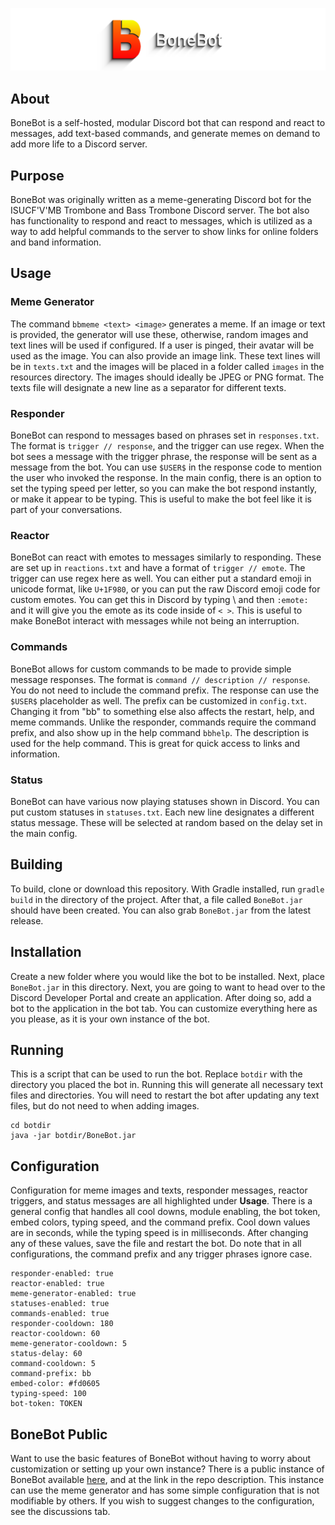 ![Banner](Banner.png)

## About
BoneBot is a self-hosted, modular Discord bot that can respond and react to messages, add text-based commands, and generate memes on demand to add more life to a Discord server.

## Purpose
BoneBot was originally written as a meme-generating Discord bot for the ISUCF'V'MB Trombone and Bass Trombone Discord server. The bot also has functionality to respond and react to messages, which is utilized as a way to add helpful commands to the server to show links for online folders and band information.

## Usage

### Meme Generator
The command `bbmeme <text> <image>` generates a meme. If an image or text is provided, the generator will use these, otherwise, random images and text lines will be used if configured. If a user is pinged, their avatar will be used as the image. You can also provide an image link. These text lines will be in `texts.txt` and the images will be placed in a folder called `images` in the resources directory. The images should ideally be JPEG or PNG format. The texts file will designate a new line as a separator for different texts.

### Responder
BoneBot can respond to messages based on phrases set in `responses.txt`. The format is `trigger // response`, and the trigger can use regex. When the bot sees a message with the trigger phrase, the response will be sent as a message from the bot. You can use `$USER$` in the response code to mention the user who invoked the response. In the main config, there is an option to set the typing speed per letter, so you can make the bot respond instantly, or make it appear to be typing. This is useful to make the bot feel like it is part of your conversations.

### Reactor
BoneBot can react with emotes to messages similarly to responding. These are set up in `reactions.txt` and have a format of `trigger // emote`. The trigger can use regex here as well. You can either put a standard emoji in unicode format, like `U+1F980`, or you can put the raw Discord emoji code for custom emotes. You can get this in Discord by typing \ and then `:emote:` and it will give you the emote as its code inside of `< >`. This is useful to make BoneBot interact with messages while not being an interruption.

### Commands
BoneBot allows for custom commands to be made to provide simple message responses. The format is `command // description // response`. You do not need to include the command prefix. The response can use the `$USER$` placeholder as well. The prefix can be customized in `config.txt`. Changing it from "bb" to something else also affects the restart, help, and meme commands. Unlike the responder, commands require the command prefix, and also show up in the help command `bbhelp`. The description is used for the help command. This is great for quick access to links and information.

### Status
BoneBot can have various now playing statuses shown in Discord. You can put custom statuses in `statuses.txt`. Each new line designates a different status message. These will be selected at random based on the delay set in the main config.

## Building
To build, clone or download this repository. With Gradle installed, run `gradle build` in the directory of the project. After that, a file called `BoneBot.jar` should have been created. You can also grab `BoneBot.jar` from the latest release.

## Installation
Create a new folder where you would like the bot to be installed. Next, place `BoneBot.jar` in this directory. Next, you are going to want to head over to the Discord Developer Portal and create an application. After doing so, add a bot to the application in the bot tab. You can customize everything here as you please, as it is your own instance of the bot.

## Running
This is a script that can be used to run the bot. Replace `botdir` with the directory you placed the bot in. Running this will generate all necessary text files and directories. You will need to restart the bot after updating any text files, but do not need to when adding images.
```
cd botdir
java -jar botdir/BoneBot.jar
```

## Configuration
Configuration for meme images and texts, responder messages, reactor triggers, and status messages are all highlighted under **Usage**. There is a general config that handles all cool downs, module enabling, the bot token, embed colors, typing speed, and the command prefix. Cool down values are in seconds, while the typing speed is in milliseconds. After changing any of these values, save the file and restart the bot. Do note that in all configurations, the command prefix and any trigger phrases ignore case.
```
responder-enabled: true
reactor-enabled: true
meme-generator-enabled: true
statuses-enabled: true
commands-enabled: true
responder-cooldown: 180
reactor-cooldown: 60
meme-generator-cooldown: 5
status-delay: 60
command-cooldown: 5
command-prefix: bb
embed-color: #fd0605
typing-speed: 100
bot-token: TOKEN
```

## BoneBot Public
Want to use the basic features of BoneBot without having to worry about customization or setting up your own instance? There is a public instance of BoneBot available [here](https://discord.com/oauth2/authorize?client_id=814937380917739551&scope=bot), and at the link in the repo description. This instance can use the meme generator and has some simple configuration that is not modifiable by others. If you wish to suggest changes to the configuration, see the discussions tab.